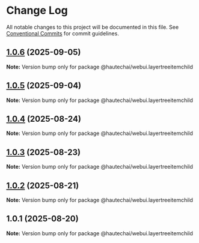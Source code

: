 # Change Log

All notable changes to this project will be documented in this file.
See [Conventional Commits](https://conventionalcommits.org) for commit guidelines.

## [1.0.6](https://github.com/HautechAI/webui/compare/@hautechai/webui.layertreeitemchild@1.0.5...@hautechai/webui.layertreeitemchild@1.0.6) (2025-09-05)

**Note:** Version bump only for package @hautechai/webui.layertreeitemchild

## [1.0.5](https://github.com/HautechAI/webui/compare/@hautechai/webui.layertreeitemchild@1.0.4...@hautechai/webui.layertreeitemchild@1.0.5) (2025-09-04)

**Note:** Version bump only for package @hautechai/webui.layertreeitemchild

## [1.0.4](https://github.com/HautechAI/webui/compare/@hautechai/webui.layertreeitemchild@1.0.3...@hautechai/webui.layertreeitemchild@1.0.4) (2025-08-24)

**Note:** Version bump only for package @hautechai/webui.layertreeitemchild

## [1.0.3](https://github.com/HautechAI/webui/compare/@hautechai/webui.layertreeitemchild@1.0.2...@hautechai/webui.layertreeitemchild@1.0.3) (2025-08-23)

**Note:** Version bump only for package @hautechai/webui.layertreeitemchild

## [1.0.2](https://github.com/HautechAI/webui/compare/@hautechai/webui.layertreeitemchild@1.0.1...@hautechai/webui.layertreeitemchild@1.0.2) (2025-08-21)

**Note:** Version bump only for package @hautechai/webui.layertreeitemchild

## 1.0.1 (2025-08-20)

**Note:** Version bump only for package @hautechai/webui.layertreeitemchild
